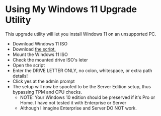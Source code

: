 # Using My Windows 11 Upgrade Utility

This upgrade utility will let you install Windows 11 on an unsupported PC.

* Download Windows 11 ISO
* Download [the script.](https://github.com/sammy-lord/win11upgradeutil/blob/main/upgrade.bat)
* Mount the Windows 11 ISO
* Check the mounted drive ISO's leter
* Open the script
* Enter the DRIVE LETTER ONLY, no colon, whitespace, or extra path details!
* Click yes at the admin prompt
* The setup will now be spoofed to be the Server Edition setup, thus bypassing TPM and CPU checks.
  * NOTE: Your Windows 10 edition should be preserved if it's Pro or Home. I have not tested it with Enterprise or Server
  * Although I imagine Enterprise and Server DO NOT work.
